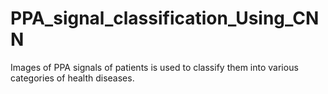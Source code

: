 # PPA_signal_classification_Using_CNN
Images of PPA signals of patients is used to classify them into various categories of health diseases.
